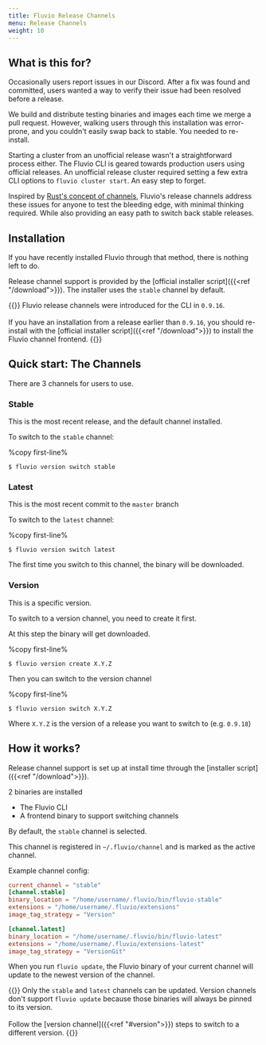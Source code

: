 ```yaml
---
title: Fluvio Release Channels
menu: Release Channels
weight: 10
---
```


## What is this for?

Occasionally users report issues in our Discord. After a fix was found and committed, users wanted a way to verify their issue had been resolved before a release.

We build and distribute testing binaries and images each time we merge a pull request. However, walking users through this installation was error-prone, and you couldn't easily swap back to stable. You needed to re-install.

Starting a cluster from an unofficial release wasn't a straightforward process either. The Fluvio CLI is geared towards production users using official releases. An unofficial release cluster required setting a few extra CLI options to `fluvio cluster start`. An easy step to forget.

Inspired by [Rust's concept of channels](https://rust-lang.github.io/rustup/concepts/channels.html), Fluvio's release channels address these issues for anyone to test the bleeding edge, with minimal thinking required. While also providing an easy path to switch back stable releases.

## Installation

If you have recently installed Fluvio through that method, there is nothing left to do.

Release channel support is provided by the [official installer script]({{<ref "/download">}}). The installer uses the `stable` channel by default. 

{{<caution>}}
Fluvio release channels were introduced for the CLI in `0.9.16`.
<br><br>
If you have an installation from a release earlier than `0.9.16`, you should re-install with the [official installer script]({{<ref "/download">}}) to install the Fluvio channel frontend.
{{</caution>}}

## Quick start: The Channels

There are 3 channels for users to use.

### Stable
This is the most recent release, and the default channel installed.

To switch to the `stable` channel:

%copy first-line%
```shell
$ fluvio version switch stable
```

### Latest
This is the most recent commit to the `master` branch

To switch to the `latest` channel:

%copy first-line%
```shell
$ fluvio version switch latest 
```

The first time you switch to this channel, the binary will be downloaded.

### Version
This is a specific version.

To switch to a version channel, you need to create it first.

At this step the binary will get downloaded.

%copy first-line%
```shell
$ fluvio version create X.Y.Z 
```

Then you can switch to the version channel

%copy first-line%
```shell
$ fluvio version switch X.Y.Z 
```

Where `X.Y.Z` is the version of a release you want to switch to (e.g. `0.9.18`)

## How it works?

Release channel support is set up at install time through the [installer script]({{<ref "/download">}}).

2 binaries are installed
* The Fluvio CLI
* A frontend binary to support switching channels

By default, the `stable` channel is selected.

This channel is registered in `~/.fluvio/channel` and is marked as the active channel.

Example channel config:

```toml
current_channel = "stable"
[channel.stable]
binary_location = "/home/username/.fluvio/bin/fluvio-stable"
extensions = "/home/username/.fluvio/extensions"
image_tag_strategy = "Version"

[channel.latest]
binary_location = "/home/username/.fluvio/bin/fluvio-latest"
extensions = "/home/username/.fluvio/extensions-latest"
image_tag_strategy = "VersionGit"
```

When you run `fluvio update`, the Fluvio binary of your current channel will update to the newest version of the channel.

{{<caution>}}
Only the `stable` and `latest` channels can be updated. Version channels don't support `fluvio update`  because those binaries will always be pinned to its version.
<br><br>
Follow the [version channel]({{<ref "#version">}}) steps to switch to a different version.
{{</caution>}}